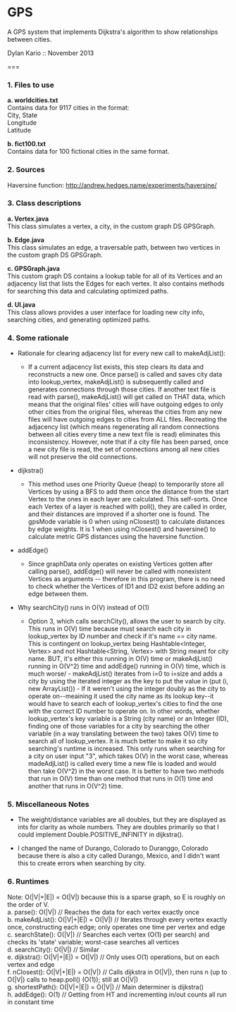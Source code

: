 GPS
===


A GPS system that implements Dijkstra's algorithm to show relationships between cities.

Dylan Kario :: November 2013

===


### 1. Files to use
  **a. worldcities.txt**  
  	Contains data for 9117 cities in the format:  
  	City, State  
  	Longitude  
  	Latitude  
	
  **b. fict100.txt**  
	Contains data for 100 fictional cities in the same format.

### 2. Sources
  Haversine function: http://andrew.hedges.name/experiments/haversine/  


### 3. Class descriptions
  **a. Vertex.java**  
  This class simulates a vertex, a city, in the custom graph DS GPSGraph.

  **b. Edge.java**  
  This class simulates an edge, a traversable path, between two vertices in the custom graph DS GPSGraph.

  **c. GPSGraph.java**  
  This custom graph DS contains a lookup table for all of its Vertices and an adjacency list that lists the Edges for each vertex. It also contains methods for searching this data and calculating optimized paths.

  **d. UI.java**  
  This class allows provides a user interface for loading new city info, searching cities, and generating optimized paths.


### 4. Some rationale
- Rationale for clearing adjacency list for every new call to makeAdjList():  
  - If a current adjacency list exists, this step clears its data and reconstructs a new one. Once parse() is called and saves city data into lookup_vertex, makeAdjList() is subsequently called and	generates connections through those cities. If another text file is read with parse(), makeAdjList() will get called on THAT data, which means that the original files' cities will have outgoing edges to only	other cities from the original files, whereas the cities from any new files will have outgoing edges to	cities from ALL files. Recreating the adjacency list (which means regenerating all random connections	between all cities every time a new text file is read) eliminates this inconsistency. However, note that if a city file has been parsed, once a new city file is read, the set of connections among all new cities will not preserve the old connections. 

- dijkstra()
  - This method uses one Priority Queue (heap) to temporarily store all Vertices by using a BFS to add them once the distance from the start Vertex to the ones in each layer are calculated. This self-sorts. Once each Vertex of a layer is reached with poll(), they are called in order, and their distances are improved if a shorter one is found. The gpsMode variable is 0 when using nClosest() to calculate distances by edge weights. It is 1 when using nClosest() and haversine() to calculate metric GPS distances using the haversine function.

- addEdge()
  - Since graphData only operates on existing Vertices gotten after calling parse(), addEdge() will never be called with nonexistent Vertices as arguments -- therefore in this program, there is no need to check whether the Vertices of ID1 and ID2 exist before adding an edge between them.

- Why searchCity() runs in O(V) instead of O(1)
  - Option 3, which calls searchCity(), allows the user to search by city. This runs in O(V) time because must search each city in lookup_vertex by ID number and check if it's name == city name.	This is contingent on lookup_vertex being Hashtable<Integer, Vertex> and not Hashtable<String, Vertex> with String meant for city name.	BUT, it's either this running in O(V) time or makeAdjList() running in O(V^2) time and addEdge() running in O(V) time, which is much worse/
		- makeAdjList() iterates from i=0 to i=size and adds a city by using the iterated integer as the key to put the value in (put (i, new ArrayList<Edge>())
		- If it weren't using the integer doubly as the city to operate on--meaining it used the city name as its lookup key--it would have to search each of lookup_vertex's cities to find the one with the correct ID number to operate on. In other words, whether lookup_vertex's key variable is a String (city name) or an Integer (ID), finding one of those variables for a city by searching the other variable (in a way translating between the two) takes O(V) time to search all of lookup_vertex. It is much better to make it so city searching's runtime is increased. This only runs when searching for a city on user input "3", which takes O(V) in the worst case, whereas madeAdjList() is called every time a new file is loaded and would then take O(V^2) in the worst case. It is better to have two methods that run in O(V) time than one method that runs in O(1) time and another that runs in O(V^2) time.


### 5. Miscellaneous Notes
- The weight/distance variables are all doubles, but they are displayed as ints for clarity as whole numbers. They are doubles primarily	so that I could implement Double.POSITIVE_INFINITY in dijkstra().

- I changed the name of Durango, Colorado to Duranggo, Colorado because there is also a city called Durango, Mexico, and I didn't want this to create errors when searching by city.


### 6. Runtimes
  Note: O(|V|+|E|) = O(|V|) because this is a sparse graph, so E is roughly on the order of V.  
  a. parse(): O(|V|) 							// Reaches the data for each vertex exactly once  
  b. makeAdjList(): O(|V|+|E|) = O(|V|)		// Iterates through every vertex exactly once, constructing each edge; only operates one time per vertex and edge  
  c. searchState(): O(|V|) 					// Searches each vertex (O(1) per search) and checks its 'state' variable; worst-case searches all vertices  
  d. searchCity(): O(|V|) 					// Similar  
  e. dijkstra(): O(|V|+|E|) = O(|V|) 			// Only uses O(1) operations, but on each vertex and edge  
  f. nClosest(): O(|V|+|E|) = O(|V|) 			// Calls dijkstra in O(|V|), then runs n (up to O(|V|) calls to heap.poll() (O(1)); still at O(|V|)  
  g. shortestPath(): O(|V|+|E|) = O(|V|) 		// Main determiner is dijkstra()  
	h. addEdge(): O(1) 							// Getting from HT and incrementing in/out counts all run in constant time
